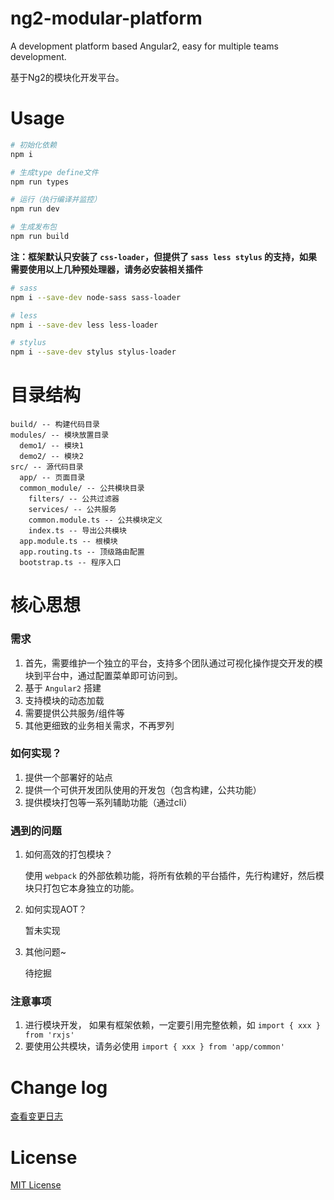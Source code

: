 # ng2-modular-platform
A development platform based Angular2, easy for multiple teams development.

基于Ng2的模块化开发平台。

# Usage

```bash
# 初始化依赖 
npm i

# 生成type define文件
npm run types

# 运行（执行编译并监控）
npm run dev

# 生成发布包
npm run build
```

**注：框架默认只安装了 `css-loader`，但提供了 `sass less stylus` 的支持，如果需要使用以上几种预处理器，请务必安装相关插件**

```bash
# sass
npm i --save-dev node-sass sass-loader

# less
npm i --save-dev less less-loader

# stylus
npm i --save-dev stylus stylus-loader
```

# 目录结构

```
build/ -- 构建代码目录
modules/ -- 模块放置目录
  demo1/ -- 模块1
  demo2/ -- 模块2
src/ -- 源代码目录
  app/ -- 页面目录
  common_module/ -- 公共模块目录
    filters/ -- 公共过滤器
    services/ -- 公共服务
    common.module.ts -- 公共模块定义
    index.ts -- 导出公共模块
  app.module.ts -- 根模块
  app.routing.ts -- 顶级路由配置
  bootstrap.ts -- 程序入口
```

# 核心思想

### 需求

1. 首先，需要维护一个独立的平台，支持多个团队通过可视化操作提交开发的模块到平台中，通过配置菜单即可访问到。
2. 基于 `Angular2` 搭建
3. 支持模块的动态加载
4. 需要提供公共服务/组件等
5. 其他更细致的业务相关需求，不再罗列

### 如何实现？

1. 提供一个部署好的站点
2. 提供一个可供开发团队使用的开发包（包含构建，公共功能）
3. 提供模块打包等一系列辅助功能（通过cli）

### 遇到的问题

1. 如何高效的打包模块？

    使用 `webpack` 的外部依赖功能，将所有依赖的平台插件，先行构建好，然后模块只打包它本身独立的功能。

2. 如何实现AOT？

    暂未实现

3. 其他问题~

    待挖掘

### 注意事项

1. 进行模块开发， 如果有框架依赖，一定要引用完整依赖，如 `import { xxx } from 'rxjs'`
2. 要使用公共模块，请务必使用 `import { xxx } from 'app/common'`

# Change log

[查看变更日志](CHANGELOG.md)

# License

[MIT License](LICENSE)